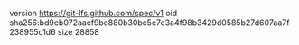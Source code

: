 version https://git-lfs.github.com/spec/v1
oid sha256:bd9eb072aacf9bc880b30bc5e7e3a4f98b3429d0585b27d607aa7f238955c1d6
size 28858

